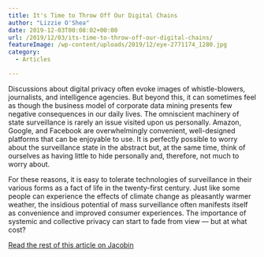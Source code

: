 ```yaml
---
title: It's Time to Throw Off Our Digital Chains
author: "Lizzie O'Shea"
date: 2019-12-03T00:08:02+00:00
url: /2019/12/03/its-time-to-throw-off-our-digital-chains/
featureImage: /wp-content/uploads/2019/12/eye-2771174_1280.jpg
category:
  - Articles

---
```

Discussions about digital privacy often evoke images of whistle-blowers, journalists, and intelligence agencies. But beyond this, it can sometimes feel as though the business model of corporate data mining presents few negative consequences in our daily lives. The omniscient machinery of state surveillance is rarely an issue visited upon us personally. Amazon, Google, and Facebook are overwhelmingly convenient, well-designed platforms that can be enjoyable to use. It is perfectly possible to worry about the surveillance state in the abstract but, at the same time, think of ourselves as having little to hide personally and, therefore, not much to worry about.

For these reasons, it is easy to tolerate technologies of surveillance in their various forms as a fact of life in the twenty-first century. Just like some people can experience the effects of climate change as pleasantly warmer weather, the insidious potential of mass surveillance often manifests itself as convenience and improved consumer experiences. The importance of systemic and collective privacy can start to fade from view — but at what cost?

[Read the rest of this article on Jacobin][1]

 [1]: https://www.jacobinmag.com/2019/12/digital-privacy-data-surveillance-google-amazon-facebook
